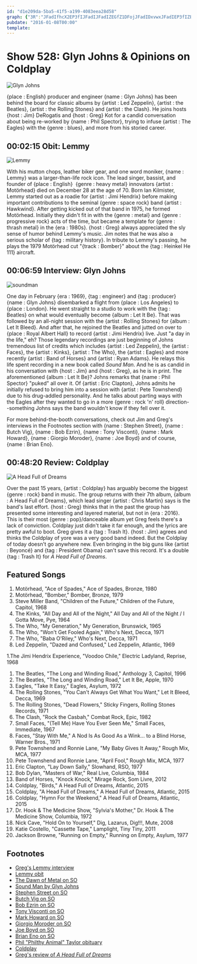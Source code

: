 ```yaml
---
id: "d1e209da-5ba5-41f5-a199-4083eea28d58"
graph: {"3R":"JFadIfhcX2EP3fIJFadIJFadIZEGfZ1DFojJFadIDxvwxJFadIEP3fIZEGfZEP3fIdE2prEP3fIzrWXKBAfiyEP3fIEP3fIJhsRmBKDKUDxvwxBKUAvDxvwxb50jZfhcX2b50jZzrWXK","BN":"XR0ogeFABr3koZSXR0ogXR0ogzUZa7XR0ogkuwXEXR0oguN8JAXR0ogjh5YrJWlawXR0ogXR0oguUFuVKJYlWXR0ogBGc5NXR0og1DFojXR0ogEPgaNXR0ogHcivLXR0ogSUiKvXR0ogDBYt2HcivL1DFoj4cbaBuUFuVvL5Ss","28K":"1QNn4Snpzm1QNn4vNZJ21QNn4BDwmT1QNn4BMlTxBHm1GBQsAMBQsAMX6cfd1QNn4UWG0q"}
pubdate: "2016-01-08T00:00"
template: 
---
```






# Show 528: Glyn Johns & Opinions on Coldplay

![Glyn Johns](https://static.soundopinions.org/images/2016/glynjohns_web.jpg)

{place : English} producer and engineer {name : Glyn Johns} has been behind the board for classic albums by {artist : Led Zeppelin}, {artist : the Beatles}, {artist : the Rolling Stones} and {artist : the Clash}. He joins hosts {host : Jim} DeRogatis and {host : Greg} Kot for a candid conversation about being re-worked by {name : Phil Spector}, trying to infuse {artist : The Eagles} with the {genre : blues}, and more from his storied career.



## 00:02:15 Obit: Lemmy

![Lemmy](https://static.soundopinions.org/assets/528/3R0.jpg)

With his mutton chops, leather biker gear, and one word moniker, {name : Lemmy} was a larger-than-life rock icon. The lead singer, bassist, and founder of {place : English}  {genre : heavy metal} innovators {artist : Motörhead} died on December 28 at the age of 70. Born Ian Kilmister, Lemmy started out as a roadie for {artist : Jimi Hendrix} before making important contributions to the seminal {genre : space rock} band {artist : Hawkwind}. After getting kicked out of that band in 1975, he formed Motörhead. Initially they didn't fit in with the {genre : metal} and {genre : progressive rock} acts of the time, but became a template for {genre : thrash metal} in the {era : 1980s}. {host : Greg} always appreciated the sly sense of humor behind Lemmy's music. Jim notes that he was also a serious scholar of {tag : military history}. In tribute to Lemmy's passing, he plays the 1979 Motörhead cut "{track : Bomber}" about the {tag : Heinkel He 111} aircraft.



## 00:06:59 Interview: Glyn Johns

![soundman](https://static.soundopinions.org/assets/528/BN0.jpg)

One day in February {era : 1969}, {tag : engineer} and {tag : producer}  {name : Glyn Johns} disembarked a flight from {place : Los Angeles} to {place : London}. He went straight to a studio to work with the {tag : Beatles} on what would eventually become {album : Let It Be}. That was followed by an all-night session with the {artist : Rolling Stones} for {album : Let It Bleed}. And after that, he rejoined the Beatles and jutted on over to {place : Royal Albert Hall} to record {artist : Jimi Hendrix} live. Just "a day in the life," eh? Those legendary recordings are just beginning of Johns tremendous list of credits which includes {artist : Led Zeppelin}, the {artist : Faces}, the {artist : Kinks}, {artist : The Who}, the {artist : Eagles} and more recently {artist : Band of Horses} and {artist : Ryan Adams}. He relays this life spent recording in a new book called *Sound Man*. And he is as candid in his conversation with {host : Jim} and {host : Greg}, as he is in print.  The aforementioned {album : Let It Be}? Johns remarks that {name : Phil Spector} "puked" all over it. Of {artist : Eric Clapton}, Johns admits he initially refused to bring him into a session with {artist : Pete Townshend} due to his drug-addled personality. And he talks about parting ways with the Eagles after they wanted to go in a more {genre : rock 'n' roll} direction--something Johns says the band wouldn't know if they fell over it.

For more behind-the-booth conversations, check out Jim and Greg's interviews in the Footnotes section with {name : Stephen Street}, {name : Butch Vig}, {name : Bob Ezrin}, {name : Tony Visconti}, {name : Mark Howard}, {name : Giorgio Moroder}, {name : Joe Boyd} and of course, {name : Brian Eno}.



## 00:48:20 Review: Coldplay

![A Head Full of Dreams](https://static.soundopinions.org/assets/528/28K0.jpg)

Over the past 15 years, {artist : Coldplay} has arguably become the biggest {genre : rock} band in music. The group returns with their 7th album, {album : A Head Full of Dreams}, which lead singer {artist : Chris Martin} says is the band's last effort. {host : Greg} thinks that in the past the group has presented some interesting and layered material, but not in {era : 2016}. This is their most {genre : pop}/danceable album yet Greg feels there's a lack of conviction. Coldplay just didn't take it far enough, and the lyrics are pretty awful to boot. Greg gives it a {tag : Trash It}. {host : Jim} agrees and thinks the Coldplay of yore was a very good band indeed. But the Coldplay of today doesn't go anywhere new. Even bringing in the big guns like {artist : Beyoncé} and {tag : President Obama} can't save this record. It's a double {tag : Trash It} for *A Head Full of Dreams*.



## Featured Songs

1. Motörhead, "Ace of Spades," Ace of Spades, Bronze, 1980
2. Motörhead, "Bomber," Bomber, Bronze, 1979
3. Steve Miller Band, "Children of the Future," Children of the Future, Capitol, 1968
4. The Kinks, "All Day and All of the Night," All Day and All of the Night / I Gotta Move, Pye, 1964
5. The Who, "My Generation," My Generation, Brunswick, 1965
6. The Who, "Won't Get Fooled Again," Who's Next, Decca, 1971
7. The Who, "Baba O'Riley," Who's Next, Decca, 1971
8. Led Zeppelin, "Dazed and Confused," Led Zeppelin, Atlantic, 1969

1.The Jimi Hendrix Experience, "Voodoo Chile," Electric Ladyland, Reprise, 1968

1. The Beatles, "The Long and Winding Road," Anthology 3, Capitol, 1996
2. The Beatles, "The Long and Winding Road," Let It Be, Apple, 1970
3. Eagles, "Take It Easy," Eagles, Asylum, 1972
4. The Rolling Stones, "You Can't Always Get What You Want," Let It Bleed, Decca, 1969
5. The Rolling Stones, "Dead Flowers," Sticky Fingers, Rolling Stones Records, 1971
6. The Clash, "Rock the Casbah," Combat Rock, Epic, 1982
7. Small Faces, "(Tell Me) Have You Ever Seen Me," Small Faces, Immediate, 1967
8. Faces, "Stay With Me," A Nod Is As Good As a Wink… to a Blind Horse, Warner Bros., 1971
9. Pete Townshend and Ronnie Lane, "My Baby Gives It Away," Rough Mix, MCA, 1977
10. Pete Townshend and Ronnie Lane, "April Fool," Rough Mix, MCA, 1977
11. Eric Clapton, "Lay Down Sally," Slowhand, RSO, 1977
12. Bob Dylan, "Masters of War," Real Live, Columbia, 1984
13. Band of Horses, "Knock Knock," Mirage Rock, Som Livre, 2012
14. Coldplay, "Birds," A Head Full of Dreams, Atlantic, 2015
15. Coldplay, "A Head Full of Dreams," A Head Full of Dreams, Atlantic, 2015
16. Coldplay, "Hymn For the Weekend," A Head Full of Dreams, Atlantic, 2015
17. Dr. Hook & The Medicine Show, "Sylvia's Mother," Dr. Hook & The Medicine Show, Columbia, 1972
18. Nick Cave, "Hold On to Yourself," Dig, Lazarus, Dig!!!, Mute, 2008
19. Katie Costello, "Cassette Tape," Lamplight, Tiny Tiny, 2011
20. Jackson Browne, "Running on Empty," Running on Empty, Asylum, 1977



## Footnotes

- [Greg's Lemmy interview](http://articles.chicagotribune.com/2011-02-18/entertainment/ct-ott-0218-motorhead-20110218_1_hawkwind-motorhead-rock-n-roll)
- [Lemmy obit](http://www.nytimes.com/2015/12/29/arts/music/lemmy-singer-and-bassist-for-motorhead-dies-at-70.html)
- [The Dawn of Metal on SO](/show/144)
- [Sound Man by Glyn Johns](http://glynjohns.com/books/book)
- [Stephen Street on SO](/show/243/#stephenstreet)
- [Butch Vig on SO](/show/120/#butchvig)
- [Bob Ezrin on SO](/show/305/#bobezrin)
- [Tony Visconti on SO](/show/143/#tonyvisconti)
- [Mark Howard on SO](/show/288/#markhoward)
- [Giorgio Moroder on SO](/show/437/#giorgiomoroder)
- [Joe Boyd on SO](/show/73/#joeboyd)
- [Brian Eno on SO](/show/310/#brianeno)
- [Phil "Philthy Animal" Taylor obituary](/show/521/#motorhead)
- [Coldplay](http://coldplay.com/)
- [Greg's review of *A Head Full of Dreams*](http://www.chicagotribune.com/entertainment/music/kot/sc-ent-1204-music-coldplay-20151204-column.html)